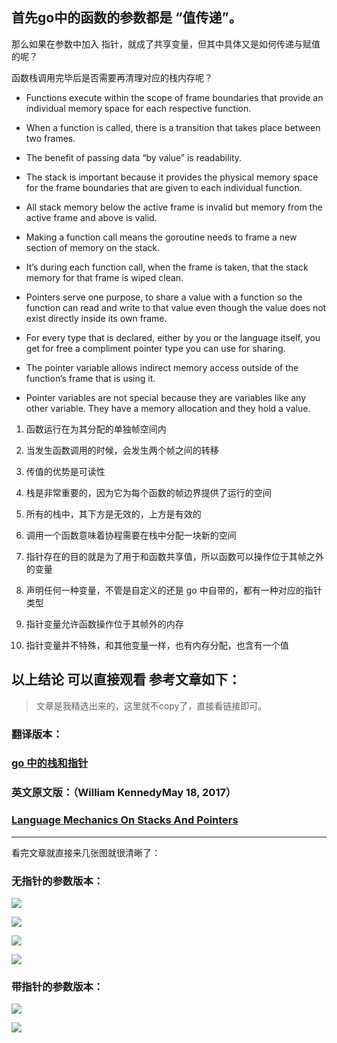 ## 首先go中的函数的参数都是 “值传递”。

那么如果在参数中加入 指针，就成了共享变量，但其中具体又是如何传递与赋值的呢？

函数栈调用完毕后是否需要再清理对应的栈内存呢？


- Functions execute within the scope of frame boundaries that provide an individual memory space for each respective function.

- When a function is called, there is a transition that takes place between two frames.

- The benefit of passing data “by value” is readability.

- The stack is important because it provides the physical memory space for the frame boundaries that are given to each individual function.

- All stack memory below the active frame is invalid but memory from the active frame and above is valid.

- Making a function call means the goroutine needs to frame a new section of memory on the stack.

- It’s during each function call, when the frame is taken, that the stack memory for that frame is wiped clean.

- Pointers serve one purpose, to share a value with a function so the function can read and write to that value even though the value does not exist directly inside its own frame.

- For every type that is declared, either by you or the language itself, you get for free a compliment pointer type you can use for sharing.

- The pointer variable allows indirect memory access outside of the function’s frame that is using it.

- Pointer variables are not special because they are variables like any other variable. They have a memory allocation and they hold a value.


1. 函数运行在为其分配的单独帧空间内

2. 当发生函数调用的时候，会发生两个帧之间的转移

3. 传值的优势是可读性

4. 栈是非常重要的，因为它为每个函数的帧边界提供了运行的空间

5. 所有的栈中，其下方是无效的，上方是有效的

6. 调用一个函数意味着协程需要在栈中分配一块新的空间

7. 指针存在的目的就是为了用于和函数共享值，所以函数可以操作位于其帧之外的变量

8. 声明任何一种变量，不管是自定义的还是 go 中自带的，都有一种对应的指针类型

9. 指针变量允许函数操作位于其帧外的内存

10. 指针变量并不特殊，和其他变量一样，也有内存分配，也含有一个值


## 以上结论 可以直接观看 参考文章如下：

> 文章是我精选出来的，这里就不copy了，直接看链接即可。

### 翻译版本：
### [go 中的栈和指针](https://juejin.im/post/5e9193116fb9a03c840d66ef#heading-3)


### 英文原文版：（William KennedyMay 18, 2017）
### [Language Mechanics On Stacks And Pointers](https://www.ardanlabs.com/blog/2017/05/language-mechanics-on-stacks-and-pointers.html)


--- 

看完文章就直接来几张图就很清晰了：

### 无指针的参数版本：

![](https://www.ardanlabs.com/images/goinggo/80_figure1.png)

![](https://www.ardanlabs.com/images/goinggo/80_figure2.png)

![](https://www.ardanlabs.com/images/goinggo/80_figure3.png)

![](https://www.ardanlabs.com/images/goinggo/80_figure4.png)

### 带指针的参数版本：

![](https://www.ardanlabs.com/images/goinggo/80_figure5.png)

![](https://www.ardanlabs.com/images/goinggo/80_figure6.png)


